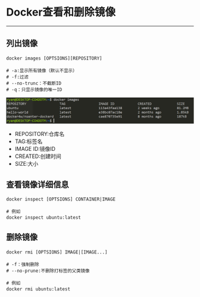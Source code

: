 # Docker查看和删除镜像

---

## 列出镜像

``` shell
docker images [OPTSIONS][REPOSITORY]

# -a:显示所有镜像（默认不显示）
# -f:过滤
# --no-trunc：不截断ID
# -q：只显示镜像的唯一ID

```

![1](./images/10.png)

* REPOSITORY:仓库名
* TAG:标签名
* IMAGE ID:镜像ID
* CREATED:创建时间
* SIZE:大小

## 查看镜像详细信息

``` shell
docker inspect [OPTSIONS] CONTAINER|IMAGE

# 例如
docker inspect ubuntu:latest

```

## 删除镜像

``` shell
docker rmi [OPTSIONS] IMAGE|[IMAGE...]

# -f：强制删除
# --no-prune:不删除打标签的父类镜像

# 例如
docker rmi ubuntu:latest

```